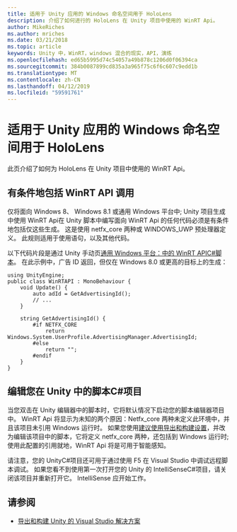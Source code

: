 ```yaml
---
title: 适用于 Unity 应用的 Windows 命名空间用于 HoloLens
description: 介绍了如何进行的 HoloLens 在 Unity 项目中使用的 WinRT Api。
author: MikeRiches
ms.author: mriches
ms.date: 03/21/2018
ms.topic: article
keywords: Unity 中，WinRT，windows 混合的现实，API，演练
ms.openlocfilehash: ed65b5995d74c54057a49b878c1206d0f06394ca
ms.sourcegitcommit: 384b0087899cd835a3a965f75c6f6c607c9edd1b
ms.translationtype: MT
ms.contentlocale: zh-CN
ms.lasthandoff: 04/12/2019
ms.locfileid: "59591761"
---
```

# <a name="using-the-windows-namespace-with-unity-apps-for-hololens"></a>适用于 Unity 应用的 Windows 命名空间用于 HoloLens

此页介绍了如何为 HoloLens 在 Unity 项目中使用的 WinRT Api。

## <a name="conditionally-include-winrt-api-calls"></a>有条件地包括 WinRT API 调用

仅将面向 Windows 8、 Windows 8.1 或通用 Windows 平台中; Unity 项目生成中使用 WinRT Api在 Unity 脚本中编写面向 WinRT Api 的任何代码必须是有条件地包括仅这些生成。 这是使用 netfx_core 两种或 WINDOWS_UWP 预处理器定义。 此规则适用于使用语句，以及其他代码。

以下代码片段是通过 Unity 手动页[通用 Windows 平台：中的 WinRT APIC#脚本](http://docs.unity3d.com/Manual/windowsstore-scripts.html)。 在此示例中，广告 ID 返回，但仅在 Windows 8.0 或更高的目标上的生成：

```
using UnityEngine;
public class WinRTAPI : MonoBehaviour {
    void Update() {
        auto adId = GetAdvertisingId();
        // ...
    }

    string GetAdvertisingId() {
        #if NETFX_CORE
            return Windows.System.UserProfile.AdvertisingManager.AdvertisingId;
        #else
            return "";
        #endif
    }
}
```

## <a name="edit-your-scripts-in-a-unity-c-project"></a>编辑您在 Unity 中的脚本C#项目

当您双击在 Unity 编辑器中的脚本时，它将默认情况下启动您的脚本编辑器项目中。 WinRT Api 将显示为未知的两个原因：Netfx_core 两种未定义此环境中，并且该项目未引用 Windows 运行时。 如果您使用[建议使用导出和构建设置](exporting-and-building-a-unity-visual-studio-solution.md)，并改为编辑该项目中的脚本，它将定义 netfx_core 两种，还包括到 Windows 运行时; 使用此配置的引用就地，WinRT Api 将是可用于智能感知。

请注意，您的 UnityC#项目还可用于通过使用 F5 在 Visual Studio 中调试远程脚本调试。 如果您看不到使用第一次打开您的 Unity 的 IntelliSenseC#项目，请关闭该项目并重新打开它。 IntelliSense 应开始工作。

## <a name="see-also"></a>请参阅
* [导出和构建 Unity 的 Visual Studio 解决方案](exporting-and-building-a-unity-visual-studio-solution.md)
